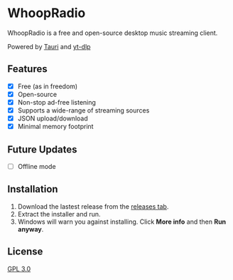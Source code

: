 # WhoopRadio

WhoopRadio is a free and open-source desktop music streaming client.

Powered by [Tauri](https://github.com/tauri-apps/tauri) and [yt-dlp](https://github.com/yt-dlp/yt-dlp)

## Features

- [x] Free (as in freedom)
- [x] Open-source
- [x] Non-stop ad-free listening
- [x] Supports a wide-range of streaming sources
- [x] JSON upload/download
- [x] Minimal memory footprint

## Future Updates

- [ ] Offline mode

## Installation

1. Download the lastest release from the [releases tab](https://github.com/KenanTurner/WhoopRadioDesktop/releases).  
2. Extract the installer and run.  
3. Windows will warn you against installing. Click **More info** and then **Run anyway**.

## License
[GPL 3.0](/LICENSE.txt)
